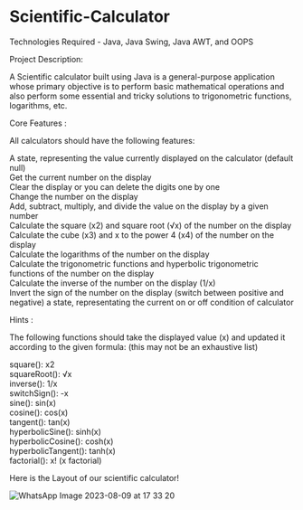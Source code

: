 # Scientific-Calculator

Technologies Required - Java, Java Swing, Java AWT, and OOPS

Project Description:

A Scientific calculator built using Java is a general-purpose application whose primary objective is to perform basic mathematical operations and also perform some essential and tricky solutions to trigonometric functions, logarithms, etc.

Core Features  :

All calculators should have the following features:                        

A state, representing the value currently displayed on the calculator (default null)                         
Get the current number on the display                         
Clear the display or you can delete the digits one by one                                      
Change the number on the display                                
Add, subtract, multiply, and divide the value on the display by a given number                                     
Calculate the square (x2) and square root (√x) of the number on the display                                   
Calculate the cube (x3) and x to the power 4 (x4) of the number on the display                         
Calculate the logarithms of the number on the display                          
Calculate the trigonometric functions and hyperbolic trigonometric functions of the number on the display                                 
Calculate the inverse of the number on the display (1/x)                         
Invert the sign of the number on the display (switch between positive and negative)
a state, representating the current on or off condition of calculator

Hints  :

The following functions should take the displayed value (x) and updated it according to the given formula: (this may not be an exhaustive list)

square(): x2                                                 
squareRoot(): √x                                
inverse(): 1/x                                     
switchSign(): -x                                    
sine(): sin(x)                                        
cosine(): cos(x)                                                    
tangent(): tan(x)                                    
hyperbolicSine(): sinh(x)                                          
hyperbolicCosine(): cosh(x)                                         
hyperbolicTangent(): tanh(x)                                             
factorial(): x! (x factorial)                                                   

Here is the Layout of our scientific calculator!

![WhatsApp Image 2023-08-09 at 17 33 20](https://github.com/Soumya3546/Scientific-Calculator/assets/69378241/074a37f0-1c1b-480d-955a-2119896754f9)
